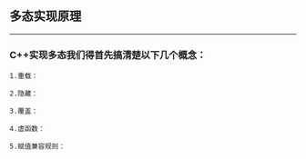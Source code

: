 ## 多态实现原理

--------------------------------------

### C++实现多态我们得首先搞清楚以下几个概念：

	1.重载：
	
	2.隐藏：
	
	3.覆盖：
	
	4.虚函数：
	
	5.赋值兼容规则：
	
